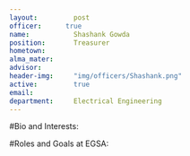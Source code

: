 ```yaml
---
layout:     	post
officer:      true
name:     	 	Shashank Gowda
position: 		Treasurer
hometown: 		
alma_mater: 	
advisor: 		
header-img: 	"img/officers/Shashank.png"
active: 		true
email: 			
department: 	Electrical Engineering
---
```


#Bio and Interests:

#Roles and Goals at EGSA:
